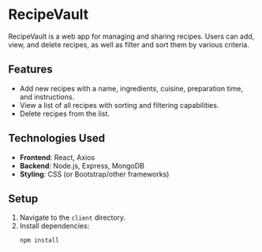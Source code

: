 # RecipeVault

RecipeVault is a web app for managing and sharing recipes. Users can add, view, and delete recipes, as well as filter and sort them by various criteria.

## Features
- Add new recipes with a name, ingredients, cuisine, preparation time, and instructions.
- View a list of all recipes with sorting and filtering capabilities.
- Delete recipes from the list.

## Technologies Used
- **Frontend**: React, Axios
- **Backend**: Node.js, Express, MongoDB
- **Styling**: CSS (or Bootstrap/other frameworks)

## Setup
1. Navigate to the `client` directory.
2. Install dependencies:
   ```bash
   npm install
